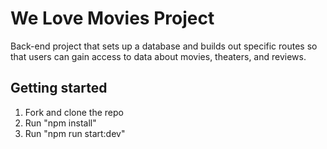 # We Love Movies Project
Back-end project that sets up a database and builds out specific routes so that users can gain access to data about movies, theaters, and reviews.

## Getting started
1. Fork and clone the repo
2. Run "npm install"
3. Run "npm run start:dev"